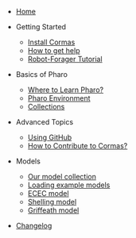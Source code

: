 <!-- docs/_sidebar.md -->

* [Home](/)

* Getting Started
	* [Install Cormas](install.md)
	* [How to get help](contact.md)
	* [Robot-Forager Tutorial](robot-forager.md)

* Basics of Pharo

	* [Where to Learn Pharo?](learn-pharo.md)
	* [Pharo Environment](pharo-environment.md)
	* [Collections](collections.md)

* Advanced Topics
	* [Using GitHub](github.md)
	* [How to Contribute to Cormas?](contributing.md)

* Models

	* [Our model collection](models.md)
	* [Loading example models](load-example-models.md)
	* [ECEC model](ecec-model.md)
	* [Shelling model](shelling-model.md)
   	* [Griffeath model](griffeath-model.md)

* [Changelog](changelog.md)
